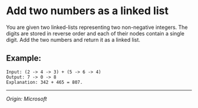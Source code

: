 <!-- [![Generic badge](https://img.shields.io/badge/Status-Completed-green.svg)](https://shields.io/) -->
# Add two numbers as a linked list
You are given two linked-lists representing two non-negative integers. The digits are stored in reverse order and each of their nodes contain a single digit. Add the two numbers and return it as a linked list.

## Example:
    Input: (2 -> 4 -> 3) + (5 -> 6 -> 4)
    Output: 7 -> 0 -> 8
    Explanation: 342 + 465 = 807.


---
_Origin: Microsoft_
